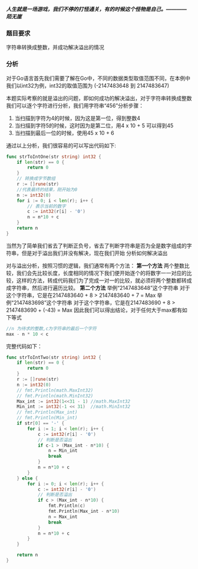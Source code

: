 ##### 人生就是一场游戏，我们不停的打怪通关，有的时候这个怪物是自己。————陌无崖

### 题目要求
字符串转换成整数，并成功解决溢出的情况 

### 分析
对于Go语言首先我们需要了解在Go中，不同的数据类型取值范围不同，在本例中我们以int32为例，int32的取值范围为 (-2147483648 到 2147483647)

本题实际考察的就是溢出的问题，即如何成功的解决溢出，对于字符串转换成整数我们可以逐个字符进行分析，我们用字符串“456”分析步骤：
1. 当扫描到字符为4的时候，因为这是第一位，得到整数4
2. 当扫描到字符5的时候，这时因为是第二位，用4 x 10 + 5 可以得到45
3. 当扫描到最后一位的时候，使用45 x 10 + 6

通过以上分析，我们很容易的可以写出代码如下:
```go
func strToIntOne(str string) int32 {
	if len(str) == 0 {
		return 0
	}
	// 转换成字节数组
	r := []rune(str)
	//代表最终的结果，刚开始为0
	n := int32(0)
	for i := 0; i < len(r); i++ {
		// 表示当前的数字
		c := int32(r[i] - '0')
		n = n*10 + c
	}
	return n
}
```

当然为了简单我们省去了判断正负号，省去了判断字符串是否为全是数字组成的字符串，但是对于溢出我们并没有解决，现在我们开始 分析如何解决溢出

对与溢出分析，按照习惯的逻辑，我们通常有两个方法：
**第一个方法**
两个整数比较，我们会先比较长度，长度相同的情况下我们便开始逐个的将数字一一对应的比较，这样的方法，转成代码我们为了完成一对一的比较，就必须将两个整数都转成成字符串，然后进行遍历比较。
**第二个方法**
举例“2147483648”这个字符串
对于这个字符串，它是在2147483640 +  8 > 2147483640 +  7 = Max
举例“2147483698”这个字符串
对于这个字符串，它是在2147483690 +  8 > 2147483690 +  (-43) = Max
因此我们可以得出结论，对于任何大于max都有如下等式
```go
//n 为待求的整数,c为字符串的最后一个字符
max - n * 10 < c
```
完整代码如下：
```go
func strToIntTwo(str string) int32 {
	if len(str) == 0 {
		return 0
	}
	r := []rune(str)
	n := int32(0)
	// fmt.Println(math.MaxInt32)
	// fmt.Println(math.MinInt32)
	Max_int := int32(1<<31 - 1) //math.MaxInt32
	Min_int := int32(-1 << 31)  //math.MinInt32
	// fmt.Println(Max_int)
	// fmt.Println(Min_int)
	if str[0] == '-' {
		for i := 1; i < len(r); i++ {
			c := int32(r[i] - '0')
			// 判断是否溢出
			if c-1 > (Max_int - n*10) {
				n = Min_int
				break
			}
			n = n*10 + c
		}
	} else {
		for i := 0; i < len(r); i++ {
			c := int32(r[i] - '0')
			// 判断是否溢出
			if c > (Max_int - n*10) {
				fmt.Println(c)
				fmt.Println(Max_int - n*10)
				n = Max_int
				break
			}
			n = n*10 + c
		}
	}

	return n
}
```